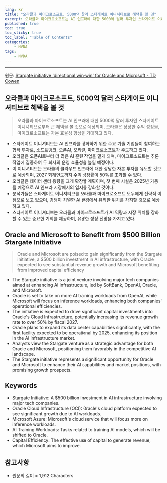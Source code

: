 ```yaml
---
lang: kr
title: "오라클과 마이크로소프트, 5000억 달러 스타게이트 이니셔티브로 혜택을 볼 것"
excerpt: 오라클과 마이크로소프트는 AI 인프라에 대한 5000억 달러 투자인 스타게이트 이니셔티브로부터 큰 혜택을 볼 것으로 예상되며, 오라클은 상당한 수익 성장을, 마이크로소프트는 자본 효율성 향상을 기대하고 있다.
published: true
toc: true
toc_sticky: true
toc_label: "Table of Contents"
categories:
    - NVDA
tags:
    - NVDA
---
```


---

  원문: [Stargate initiative 'directional win-win' for Oracle and Microsoft - TD Cowen](https://www.investing.com/news/stock-market-news/stargateinitiative-directional-winwin-for-oracle-and-microsoft--td-cowen-3826102)

## 오라클과 마이크로소프트, 5000억 달러 스타게이트 이니셔티브로 혜택을 볼 것

> 오라클과 마이크로소프트는 AI 인프라에 대한 5000억 달러 투자인 스타게이트 이니셔티브로부터 큰 혜택을 볼 것으로 예상되며, 오라클은 상당한 수익 성장을, 마이크로소프트는 자본 효율성 향상을 기대하고 있다.


- 스타게이트 이니셔티브는 AI 인프라를 강화하기 위한 주요 기술 기업들이 참여하는 합작 투자로, 소프트뱅크, 오픈AI, 오라클, 마이크로소프트가 주도하고 있다.
- 오라클은 오픈AI로부터 더 많은 AI 훈련 작업을 맡게 되며, 마이크로소프트는 추론 작업에 집중하여 두 회사의 운영 효율성을 높일 예정이다.
- 이 이니셔티브는 오라클의 클라우드 인프라에 대한 상당한 자본 투자를 유도할 것으로 예상되며, 2027 회계연도까지 수익 성장률이 50%를 초과할 수 있다.
- 오라클은 데이터 센터 용량을 크게 확장할 계획이며, 첫 번째 시설은 2025년 가동될 예정으로 AI 인프라 시장에서의 입지를 강화할 것이다.
- 분석가들은 스타게이트 이니셔티브를 오라클과 마이크로소프트 모두에게 전략적 이점으로 보고 있으며, 경쟁이 치열한 AI 환경에서 유리한 위치를 차지할 것으로 예상하고 있다.
- 스타게이트 이니셔티브는 오라클과 마이크로소프트가 AI 역량과 시장 위치를 강화할 수 있는 중요한 기회를 제공하며, 유망한 성장 전망을 가지고 있다.

## Oracle and Microsoft to Benefit from $500 Billion Stargate Initiative

> Oracle and Microsoft are poised to gain significantly from the Stargate initiative, a $500 billion investment in AI infrastructure, with Oracle expected to see substantial revenue growth and Microsoft benefiting from improved capital efficiency.


- The Stargate initiative is a joint venture involving major tech companies aimed at enhancing AI infrastructure, led by SoftBank, OpenAI, Oracle, and Microsoft.
- Oracle is set to take on more AI training workloads from OpenAI, while Microsoft will focus on inference workloads, enhancing both companies' operational efficiencies.
- The initiative is expected to drive significant capital investments into Oracle's Cloud Infrastructure, potentially increasing its revenue growth rate to over 50% by fiscal 2027.
- Oracle plans to expand its data center capabilities significantly, with the first facility expected to be operational by 2025, enhancing its position in the AI infrastructure market.
- Analysts view the Stargate venture as a strategic advantage for both Oracle and Microsoft, positioning them favorably in the competitive AI landscape.
- The Stargate initiative represents a significant opportunity for Oracle and Microsoft to enhance their AI capabilities and market positions, with promising growth prospects.

## Keywords

- Stargate Initiative: A $500 billion investment in AI infrastructure involving major tech companies.
- Oracle Cloud Infrastructure (OCI): Oracle's cloud platform expected to see significant growth due to AI workloads.
- Microsoft Azure: Microsoft's cloud service that will focus more on inference workloads.
- AI Training Workloads: Tasks related to training AI models, which will be shifted to Oracle.
- Capital Efficiency: The effective use of capital to generate revenue, which Microsoft aims to improve.

## 참고사항

- 원문의 길이 = 1,912 Characters

